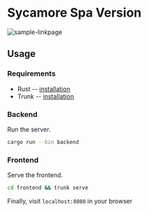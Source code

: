 # Sycamore Spa Version

![sample-linkpage](https://user-images.githubusercontent.com/583842/217551090-19bdf42a-8f5f-44be-a343-ef9b9891a759.png)

## Usage

### Requirements
- Rust -- [installation](https://www.rust-lang.org/tools/install)
- Trunk -- [installation](https://trunkrs.dev/#install)

### Backend
Run the server.
```bash
cargo run --bin backend
```

### Frontend
Serve the frontend.
```bash
cd frontend && trunk serve
```

Finally, visit `localhost:8080` in your browser
